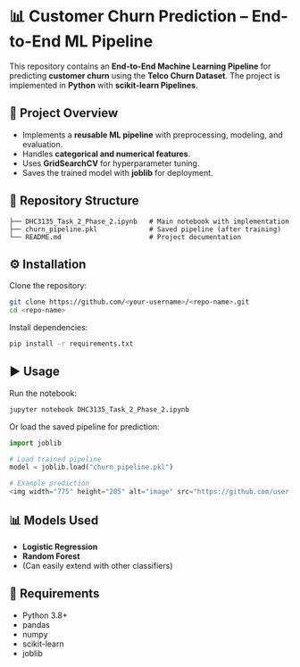
# 📊 Customer Churn Prediction – End-to-End ML Pipeline

This repository contains an **End-to-End Machine Learning Pipeline** for predicting **customer churn** using the **Telco Churn Dataset**. The project is implemented in **Python** with **scikit-learn Pipelines**.

## 📘 Project Overview

* Implements a **reusable ML pipeline** with preprocessing, modeling, and evaluation.
* Handles **categorical and numerical features**.
* Uses **GridSearchCV** for hyperparameter tuning.
* Saves the trained model with **joblib** for deployment.

## 📂 Repository Structure

```
├── DHC3135_Task_2_Phase_2.ipynb   # Main notebook with implementation
├── churn_pipeline.pkl             # Saved pipeline (after training)
└── README.md                      # Project documentation
```

## ⚙️ Installation

Clone the repository:

```bash
git clone https://github.com/<your-username>/<repo-name>.git
cd <repo-name>
```

Install dependencies:

```bash
pip install -r requirements.txt
```

## ▶️ Usage

Run the notebook:

```bash
jupyter notebook DHC3135_Task_2_Phase_2.ipynb
```

Or load the saved pipeline for prediction:

```python
import joblib

# Load trained pipeline
model = joblib.load("churn_pipeline.pkl")

# Example prediction
<img width="775" height="205" alt="image" src="https://github.com/user-attachments/assets/7b63b908-45e4-4f04-b7a0-cdfaff2d0a96" />

```

## 📊 Models Used

* **Logistic Regression**
* **Random Forest**
* (Can easily extend with other classifiers)

## 📌 Requirements

* Python 3.8+
* pandas
* numpy
* scikit-learn
* joblib
